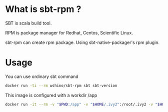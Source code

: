 # What is sbt-rpm ?

SBT is scala build tool. 

RPM is package manager for Redhat, Centos, Scientific Linux.

sbt-rpm can create rpm package. Using sbt-native-packager's rpm plugin.

# Usage

You can use ordinary sbt command

```bash
docker run -ti --rm wshino/sbt-rpm sbt sbt-version
```

This image is configured with a workdir /app

```bash
docker run -it --rm -v "$PWD:/app" -v "$HOME/.ivy2":/root/.ivy2 -v "$HOME/.sbt":/root/.sbt wshino/sbt-rpm sbt rpm:publish
```

